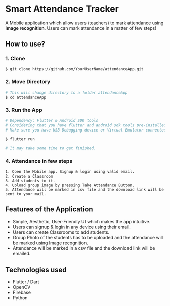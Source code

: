 # Smart Attendance Tracker

A Mobile application which allow users (teachers) to mark attendance using **Image recognition**. Users can mark attendance in a matter of few steps!

## How to use?
### 1. Clone 
```sh
$ git clone https://github.com/YourUserName/attendanceApp.git
```
### 2. Move Directory
```sh
# This will change directory to a folder attendanceApp
$ cd attendanceApp
```
### 3. Run the App
```sh
# Dependency: Flutter & Android SDK tools
# Considering that you have flutter and android sdk tools pre-installed in your systems.
# Make sure you have USB Debugging device or Virtual Emulator connected

$ flutter run

# It may take some time to get finished.
```

### 4. Attendance in few steps
```
1. Open the Mobile app. Signup & login using valid email.
2. Create a Classroom
3. Add students to it.
4. Upload group image by pressing Take Attendance Button.
5. Attendance will be marked in csv file and the download link will be sent to your mail.
```


## Features of the Application

* Simple, Aesthetic, User-Friendly UI which makes the app intuitive.
* Users can signup & login in any device using their email.
* Users can create Classrooms to add students.
* Group Photo of the students has to be uploaded and the attendance will be marked using Image recognition.
* Attendance will be marked in a csv file and the download link will be emailed.


## Technologies used
* Flutter / Dart
* OpenCV
* Firebase
* Python

